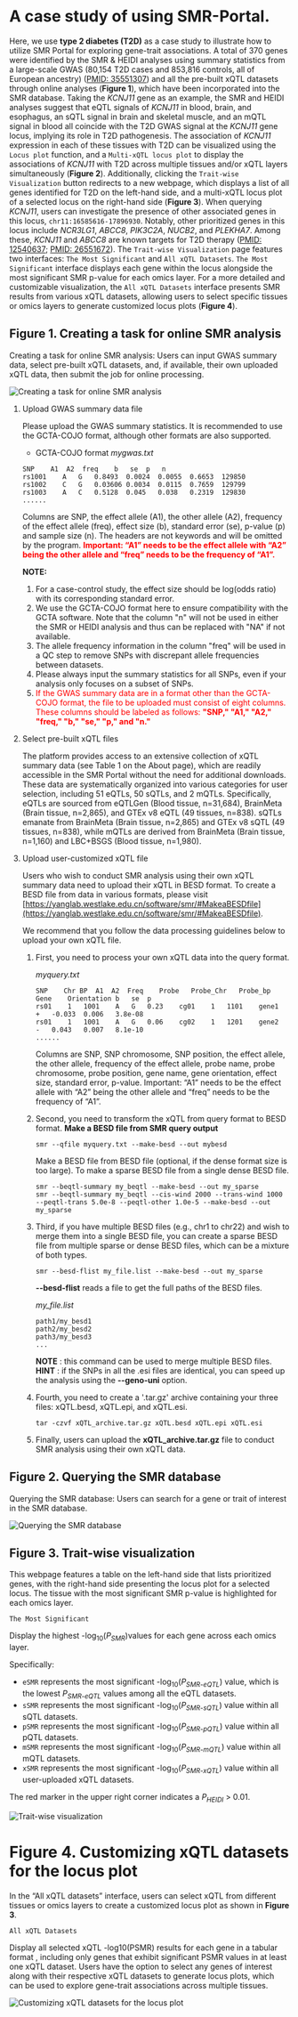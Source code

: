 # A case study of using SMR-Portal.

Here, we use **type 2 diabetes (T2D)** as a case study to illustrate how to utilize SMR Portal for exploring gene-trait associations. A total of 370 genes were identified by the SMR & HEIDI analyses using summary statistics from a large-scale GWAS (80,154 T2D cases and 853,816 controls, all of European ancestry) ([PMID: 35551307](10.1038/s41588-022-01058-3)) and all the pre-built xQTL datasets through online analyses (**Figure 1**), which have been incorporated into the SMR database. Taking the *KCNJ11* gene as an example, the SMR and HEIDI analyses suggest that eQTL signals of *KCNJ11* in blood, brain, and esophagus, an sQTL signal in brain and skeletal muscle, and an mQTL signal in blood all coincide with the T2D GWAS signal at the *KCNJ11* gene locus, implying its role in T2D pathogenesis. The association of *KCNJ11* expression in each of these tissues with T2D can be visualized using the `Locus plot` function, and a `Multi-xQTL locus plot` to display the associations of *KCNJ11* with T2D across multiple tissues and/or xQTL layers simultaneously (**Figure 2**). Additionally, clicking the `Trait-wise Visualization` button redirects to a new webpage, which displays a list of all genes identified for T2D on the left-hand side, and a multi-xQTL locus plot of a selected locus on the right-hand side (**Figure 3**). When querying *KCNJ11*, users can investigate the presence of other associated genes in this locus, `chr11:16585616-17896930`. Notably, other prioritized genes in this locus include *NCR3LG1*, *ABCC8*, *PIK3C2A*, *NUCB2*, and *PLEKHA7*. Among these, *KCNJ11* and *ABCC8* are known targets for T2D therapy ([PMID: 12540637](10.2337/diabetes.52.2.568); [PMID: 26551672](10.1038/ng.3437)). The `Trait-wise Visualization` page features two interfaces: `The Most Significant` and `All xQTL Datasets`. `The Most Significant` interface displays each gene within the locus alongside the most significant SMR p-value for each omics layer. For a more detailed and customizable visualization, the `All xQTL Datasets` interface presents SMR results from various xQTL datasets, allowing users to select specific tissues or omics layers to generate customized locus plots (**Figure 4**).

## Figure 1. Creating a task for online SMR analysis

Creating a task for online SMR analysis: Users can input GWAS summary data, select pre-built xQTL datasets, and, if available, their own uploaded xQTL data, then submit the job for online processing.

![Creating a task for online SMR analysis](https://static.westlakefuturegene.com/smr_images/tutorial_1.png)

1) Upload GWAS summary data file

	Please upload the GWAS summary statistics. It is recommended to use the GCTA-COJO format, although other formats are also supported.

   - GCTA-COJO format
	*mygwas.txt*

	```
	SNP    A1  A2  freq    b   se  p   n
	rs1001    A   G   0.8493  0.0024  0.0055  0.6653  129850
	rs1002    C   G   0.03606 0.0034  0.0115  0.7659  129799
	rs1003    A   C   0.5128  0.045   0.038   0.2319  129830
	......
	```

	Columns are SNP, the effect allele (A1), the other allele (A2), frequency of the effect allele (freq), effect size (b), standard error (se), p-value (p) and sample size (n). The headers are not keywords and will be omitted by the program. <span style="color: red;">**Important: “A1” needs to be the effect allele with “A2” being the other allele and “freq” needs to be the frequency of “A1”.**</span>

	**NOTE:**
	1) For a case-control study, the effect size should be log(odds ratio) with its corresponding standard error.
	2) We use the GCTA-COJO format here to ensure compatibility with the GCTA software. Note that the column "n" will not be used in either the SMR or HEIDI analysis and thus can be replaced with "NA" if not available.
	3) The allele frequency information in the column "freq" will be used in a QC step to remove SNPs with discrepant allele frequencies between datasets.
	4) Please always input the summary statistics for all SNPs, even if your analysis only focuses on a subset of SNPs.
	5) <span style="color: red;">If the GWAS summary data are in a format other than the GCTA-COJO format, the file to be uploaded must consist of eight columns. These columns should be labeled as follows: **"SNP," "A1," "A2," "freq," "b," "se," "p," and "n."**</span>

2) Select pre-built xQTL files

	The platform provides access to an extensive collection of xQTL summary data (see Table 1 on the About page), which are readily accessible in the SMR Portal without the need for additional downloads. These data are systematically organized into various categories for user selection, including 51 eQTLs, 50 sQTLs, and 2 mQTLs. Specifically, eQTLs are sourced from eQTLGen (Blood tissue, n=31,684), BrainMeta (Brain tissue, n=2,865), and GTEx v8 eQTL (49 tissues, n=838). sQTLs emanate from BrainMeta (Brain tissue, n=2,865) and GTEx v8 sQTL (49 tissues, n=838), while mQTLs are derived from BrainMeta (Brain tissue, n=1,160) and LBC+BSGS (Blood tissue, n=1,980).

3) Upload user-customized xQTL file

	Users who wish to conduct SMR analysis using their own xQTL summary data need to upload their xQTL in BESD format. To create a BESD file from data in various formats, please visit [https://yanglab.westlake.edu.cn/software/smr/#MakeaBESDfile](https://yanglab.westlake.edu.cn/software/smr/#MakeaBESDfile).
	
	We recommend that you follow the data processing guidelines below to upload your own xQTL file.

	1) First, you need to process your own xQTL data into the query format.

		*myquery.txt*
		```
		SNP    Chr BP  A1  A2  Freq    Probe   Probe_Chr   Probe_bp    Gene    Orientation b   se  p
		rs01    1   1001    A   G   0.23    cg01    1   1101    gene1   +   -0.033  0.006   3.8e-08
		rs01    1   1001    A   G   0.06    cg02    1   1201    gene2   -   0.043   0.007   8.1e-10
		......
		```

		Columns are SNP, SNP chromosome, SNP position, the effect allele, the other allele, frequency of the effect allele, probe name, probe chromosome, probe position, gene name, gene orientation, effect size, standard error, p-value. Important: “A1” needs to be the effect allele with “A2” being the other allele and “freq” needs to be the frequency of “A1”.
		
	2) Second, you need to transform the xQTL from query format to BESD format.
		**Make a BESD file from SMR query output**

		```
		smr --qfile myquery.txt --make-besd --out mybesd
		```

		Make a BESD file from BESD file (optional, if the dense format size is too large). To make a sparse BESD file from a single dense BESD file.

		```
		smr --beqtl-summary my_beqtl --make-besd --out my_sparse
		smr --beqtl-summary my_beqtl --cis-wind 2000 --trans-wind 1000 --peqtl-trans 5.0e-8 --peqtl-other 1.0e-5 --make-besd --out my_sparse
		```
	3) Third, if you have multiple BESD files (e.g., chr1 to chr22) and wish to merge them into a single BESD file, you can create a sparse BESD file from multiple sparse or dense BESD files, which can be a mixture of both types.

		```
		smr --besd-flist my_file.list --make-besd --out my_sparse
		```

		**--besd-flist** reads a file to get the full paths of the BESD files.

		*my_file.list*
		```
		path1/my_besd1
		path2/my_besd2
		path3/my_besd3
		...
		```

		**NOTE** : this command can be used to merge multiple BESD files.
		**HINT** : if the SNPs in all the .esi files are identical, you can speed up the analysis using the **--geno-uni** option.
		
	4) Fourth, you need to create a '.tar.gz' archive containing your three files: xQTL.besd, xQTL.epi, and xQTL.esi.

		```
		tar -czvf xQTL_archive.tar.gz xQTL.besd xQTL.epi xQTL.esi
		```
	5) Finally, users can upload the **xQTL_archive.tar.gz** file to conduct SMR analysis using their own xQTL data.

## Figure 2. Querying the SMR database

Querying the SMR database: Users can search for a gene or trait of interest in the SMR database.

![Querying the SMR database](https://static.westlakefuturegene.com/smr_images/tutorial_2.png)

## Figure 3. Trait-wise visualization

This webpage features a table on the left-hand side that lists prioritized genes, with the right-hand side presenting the locus plot for a selected locus. The tissue with the most significant SMR p-value is highlighted for each omics layer.

`The Most Significant`

Display the highest -log<sub>10</sub>(*P*<sub>*SMR*</sub>)values for each gene across each omics layer.

Specifically:
- `eSMR` represents the most significant -log<sub>10</sub>(*P*<sub>*SMR-eQTL*</sub>) value, which is the lowest *P*<sub>*SMR-eQTL*</sub> values among all the eQTL datasets.
- `sSMR` represents the most significant -log<sub>10</sub>(*P*<sub>*SMR-sQTL*</sub>) value within all sQTL datasets.
- `pSMR` represents the most significant -log<sub>10</sub>(*P*<sub>*SMR-pQTL*</sub>) value within all pQTL datasets.
- `mSMR` represents the most significant -log<sub>10</sub>(*P*<sub>*SMR-mQTL*</sub>) value within all mQTL datasets.
- `xSMR` represents the most significant -log<sub>10</sub>(*P*<sub>*SMR-xQTL*</sub>) value within all user-uploaded xQTL datasets.

The red marker in the upper right corner indicates a *P*<sub>*HEIDI*</sub> > 0.01.

![Trait-wise visualization](https://static.westlakefuturegene.com/smr_images/tutorial_3.png)

# Figure 4. Customizing xQTL datasets for the locus plot

In the “All xQTL datasets” interface, users can select xQTL from different tissues or omics layers to create a customized locus plot as shown in **Figure 3**.

`All xQTL Datasets`

Display all selected xQTL -log10(PSMR) results for each gene in a tabular format , including only genes that exhibit significant PSMR values in at least one xQTL dataset. Users have the option to select any genes of interest along with their respective xQTL datasets to generate locus plots, which can be used to explore gene-trait associations across multiple tissues.

![Customizing xQTL datasets for the locus plot](https://static.westlakefuturegene.com/smr_images/tutorial_4.png)

